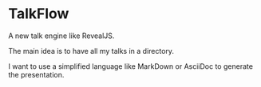 # TalkFlow

A new talk engine like RevealJS.

The main idea is to have all my talks in a directory.

I want to use a simplified language like MarkDown or AsciiDoc to generate the presentation.